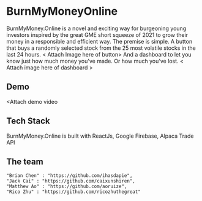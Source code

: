 # BurnMyMoneyOnline

BurnMyMoney.Online is a novel and exciting way for burgeoning young investors inspired by the great GME short squeeze of 2021 to grow their money in a responsible and efficient way.
The premise is simple. 
A button that buys a randomly selected stock from the 25 most volatile stocks in the last 24 hours. 
< Attach Image here of button>
And a dashboard to let you know just how much money you've made. 
Or how much you've lost.
< Attach image here of dashboard >

## Demo

<Attach demo video

## Tech Stack
BurnMyMoney.Online is built with ReactJs, Google Firebase, Alpaca Trade API

## The team

```json5
"Brian Chen" : "https://github.com/ihasdapie",
"Jack Cai" : "https://github.com/caixunshiren",
"Matthew Ao" : "https://github.com/aoruize",
"Rico Zhu" : "https://github.com/ricozhuthegreat"
```



























